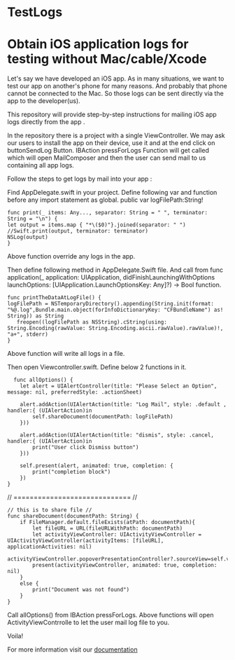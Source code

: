 # TestLogs
# Obtain iOS application logs for testing without Mac/cable/Xcode

Let's say we have developed an iOS app. As in many situations, we want to test our app on another's phone for many reasons. And probably that phone cannot be connected to the Mac. So those logs can be sent directly via the app to the developer(us).

This repository will provide step-by-step instructions for mailing iOS app logs directly from the app . 

In the repository there is a project with a single ViewController. We may ask our users to install the app on their device, use it and at the end click on buttonSendLog Button. IBAction pressForLogs
Function will get called which will open MailComposer and then the user can send mail to us containing all app logs.

Follow the steps to get logs by mail into your app :

Find AppDelegate.swift in your project. Define following var and function before any import statement as global.
public var logFilePath:String!
 
    func print(_ items: Any..., separator: String = " ", terminator: String = "\n") {
    let output = items.map { "*\($0)"}.joined(separator: " ")
    //Swift.print(output, terminator: terminator)
    NSLog(output)
    }
 
Above function override any logs in the app.

Then define following method in AppDelegate.Swift file. And call from   func application(_ application: UIApplication, didFinishLaunchingWithOptions launchOptions: [UIApplication.LaunchOptionsKey: Any]?) -> Bool function.

    func printTheDataAtLogFile() {
    logFilePath = NSTemporaryDirectory().appending(String.init(format: "%@.log",Bundle.main.object(forInfoDictionaryKey: "CFBundleName") as! String)) as String
       freopen((logFilePath as NSString).cString(using: String.Encoding(rawValue: String.Encoding.ascii.rawValue).rawValue)!, "a+", stderr)
    }
Above function will write all logs in a file.

Then open Viewcontroller.swift. Define below 2 functions in it. 


      func allOptions() {
        let alert = UIAlertController(title: "Please Select an Option", message: nil, preferredStyle: .actionSheet)
        
        alert.addAction(UIAlertAction(title: "Log Mail", style: .default , handler:{ (UIAlertAction)in
            self.shareDocument(documentPath: logFilePath)
        }))
        
        alert.addAction(UIAlertAction(title: "dismis", style: .cancel, handler:{ (UIAlertAction)in
            print("User click Dismiss button")
        }))
        
        self.present(alert, animated: true, completion: {
            print("completion block")
        })
    }
 
  //  ============================= //
 
    // this is to share file //
    func shareDocument(documentPath: String) {
        if FileManager.default.fileExists(atPath: documentPath){
            let fileURL = URL(fileURLWithPath: documentPath)
            let activityViewController: UIActivityViewController = UIActivityViewController(activityItems: [fileURL], applicationActivities: nil)
            activityViewController.popoverPresentationController?.sourceView=self.view
            present(activityViewController, animated: true, completion: nil)
        }
        else {
            print("Document was not found")
        }
    }
Call allOptions() from IBAction pressForLogs. Above functions will open ActivityViewContrrolle to let the user mail log file to you.


Voila!

For more information visit our [documentation](https://dev-lr-engineering.netlify.app/blog/how-to-obtain-ios-application-logs-without-mac/)
